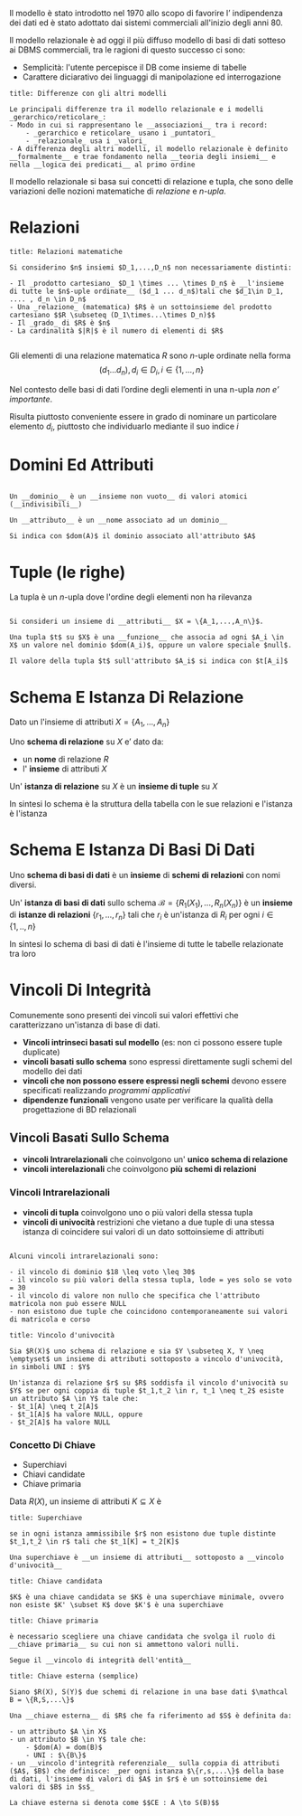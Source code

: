 Il modello è stato introdotto nel 1970 allo scopo di favorire l’ indipendenza dei dati ed è stato adottato dai sistemi commerciali all'inizio degli anni 80.

Il modello relazionale è ad oggi il più diffuso modello di basi di dati sotteso ai DBMS commerciali, tra le ragioni di questo successo ci sono:

- Semplicità: l'utente percepisce il DB come insieme di tabelle
- Carattere diciarativo dei linguaggi di manipolazione ed interrogazione

```ad-note
title: Differenze con gli altri modelli

Le principali differenze tra il modello relazionale e i modelli _gerarchico/reticolare_:
- Modo in cui si rappresentano le __associazioni__ tra i record:
	- _gerarchico e reticolare_ usano i _puntatori_
	- _relazionale_ usa i _valori_
- A differenza degli altri modelli, il modello relazionale è definito __formalmente__ e trae fondamento nella __teoria degli insiemi__ e nella __logica dei predicati__ al primo ordine

```

Il modello relazionale si basa sui concetti di relazione e tupla, che sono delle variazioni delle nozioni matematiche di _relazione_ e _$n$-upla_.

# Relazioni

```ad-info
title: Relazioni matematiche

Si considerino $n$ insiemi $D_1,...,D_n$ non necessariamente distinti:

- Il _prodotto cartesiano_ $D_1 \times ... \times D_n$ è __l'insieme di tutte le $n$-uple ordinate__ ($d_1 ... d_n$)tali che $d_1\in D_1, .... , d_n \in D_n$
- Una _relazione_ (matematica) $R$ è un sottoinsieme del prodotto cartesiano $$R \subseteq (D_1\times...\times D_n)$$
- Il _grado_ di $R$ è $n$
- La cardinalità $|R|$ è il numero di elementi di $R$
 
```

Gli elementi di una relazione matematica $R$ sono $n$-uple ordinate nella forma $$(d_1...d_n), d_i \in D_i, i \in \{1,...,n\} $$

Nel contesto delle basi di dati l’ordine degli elementi in una n-upla _non e’ importante_.

Risulta piuttosto conveniente essere in grado di nominare un particolare elemento $d_i$, piuttosto che individuarlo mediante il suo indice $i$

# Domini Ed Attributi

```ad-important

Un __dominio__ è un __insieme non vuoto__ di valori atomici (__indivisibili__)

Un __attributo__ è un __nome associato ad un dominio__

Si indica con $dom(A)$ il dominio associato all'attributo $A$

```

# Tuple (le righe)

La tupla è un $n$-upla dove l'ordine degli elementi non ha rilevanza

```ad-important

Si consideri un insieme di __attributi__ $X = \{A_1,...,A_n\}$.

Una tupla $t$ su $X$ è una __funzione__ che associa ad ogni $A_i \in X$ un valore nel dominio $dom(A_i)$, oppure un valore speciale $null$.

Il valore della tupla $t$ sull'attributo $A_i$ si indica con $t[A_i]$

```

# Schema E Istanza Di Relazione

Dato un l'insieme di attributi $X = \{A_1,...,A_n\}$

Uno __schema di relazione__ su $X$ e’ dato da:

- un __nome__ di relazione $R$
- l' __insieme__ di attributi $X$

Un' __istanza di relazione__ su $X$ è un __insieme di tuple__ su $X$

In sintesi lo schema è la struttura della tabella con le sue relazioni e l'istanza è l'istanza

# Schema E Istanza Di Basi Di Dati

Uno __schema di basi di dati__ è un __insieme__ di __schemi di relazioni__ con nomi diversi.

Un' __istanza di basi di dati__ sullo schema $\mathcal B = \{R_1(X_1),...,R_n(X_n)\}$ è un __insieme__ di __istanze di relazioni__ $\{r_1,...,r_n\}$ tali che $r_i$ è un'istanza di $R_i$ per ogni $i \in \{1,..,n\}$

In sintesi lo schema di basi di dati è l'insieme di tutte le tabelle relazionate tra loro

# Vincoli Di Integrità

Comunemente sono presenti dei vincoli sui valori effettivi che caratterizzano un'istanza di base di dati.

- __Vincoli intrinseci basati sul modello__ (es: non ci possono essere tuple duplicate)
- __vincoli basati sullo schema__ sono espressi direttamente sugli schemi del modello dei dati
- __vincoli che non possono essere espressi negli schemi__ devono essere specificati realizzando _programmi applicativi_
- __dipendenze funzionali__ vengono usate per verificare la qualità della progettazione di BD relazionali

## Vincoli Basati Sullo Schema

- __vincoli Intrarelazionali__ che coinvolgono un' __unico schema di relazione__
- __vincoli interelazionali__ che coinvolgono __più schemi di relazioni__

### Vincoli Intrarelazionali

- __vincoli di tupla__ coinvolgono uno o più valori della stessa tupla
- __vincoli di univocità__ restrizioni che vietano a due tuple di una stessa istanza di coincidere sui valori di un dato sottoinsieme di attributi

```ad-example

Alcuni vincoli intrarelazionali sono:

- il vincolo di dominio $18 \leq voto \leq 30$
- il vincolo su più valori della stessa tupla, lode = yes solo se voto = 30
- il vincolo di valore non nullo che specifica che l'attributo matricola non può essere NULL
- non esistono due tuple che coincidono contemporaneamente sui valori di matricola e corso

```

```ad-important
title: Vincolo d'univocità

Sia $R(X)$ uno schema di relazione e sia $Y \subseteq X, Y \neq \emptyset$ un insieme di attributi sottoposto a vincolo d'univocità, in simboli UNI : $Y$

Un'istanza di relazione $r$ su $R$ soddisfa il vincolo d'univocità su $Y$ se per ogni coppia di tuple $t_1,t_2 \in r, t_1 \neq t_2$ esiste un attributo $A \in Y$ tale che:
- $t_1[A] \neq t_2[A]$
- $t_1[A]$ ha valore NULL, oppure
- $t_2[A]$ ha valore NULL

```

### Concetto Di Chiave

- Superchiavi
- Chiavi candidate
- Chiave primaria

Data $R(X)$, un insieme di attributi $K \subseteq X$ è

```ad-important
title: Superchiave

se in ogni istanza ammissibile $r$ non esistono due tuple distinte $t_1,t_2 \in r$ tali che $t_1[K] = t_2[K]$

Una superchiave è __un insieme di attributi__ sottoposto a __vincolo d'univocità__

```

```ad-important
title: Chiave candidata

$K$ è una chiave candidata se $K$ è una superchiave minimale, ovvero non esiste $K' \subset K$ dove $K'$ è una superchiave

```

```ad-important
title: Chiave primaria

è necessario scegliere una chiave candidata che svolga il ruolo di __chiave primaria__ su cui non si ammettono valori nulli.

Segue il __vincolo di integrità dell'entità__

```

```ad-important
title: Chiave esterna (semplice)

Siano $R(X), S(Y)$ due schemi di relazione in una base dati $\mathcal B = \{R,S,...\}$ 

Una __chiave esterna__ di $R$ che fa riferimento ad $S$ è definita da:

- un attributo $A \in X$
- un attributo $B \in Y$ tale che:
	- $dom(A) = dom(B)$
	- UNI : $\{B\}$
- un __vincolo d'integrità referenziale__ sulla coppia di attributi ($A$, $B$) che definisce: _per ogni istanza $\{r,s,...\}$ della base di dati, l'insieme di valori di $A$ in $r$ è un sottoinsieme dei valori di $B$ in $s$_

La chiave esterna si denota come $$CE : A \to S(B)$$

```
